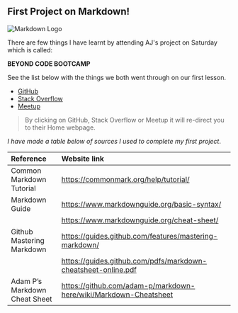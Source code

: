 ## First Project on Markdown!

![Markdown Logo](https://markdown-here.com/img/icon256.png)

There are few things I have learnt by attending AJ's project on Saturday which is called:

 __BEYOND CODE BOOTCAMP__

See the list below with the things we both went through on our first lesson.

* [GitHub](https://github.com)
* [Stack Overflow](https://stackoverflow.com)
* [Meetup](https://www.meetup.com)

> By clicking on GitHub, Stack Overflow or Meetup it will re-direct you to their Home webpage.

_I have made a table below of sources I used to complete my first project_.

| Reference| Website link |
| :--- | :--- |
|   Common Markdown Tutorial  |  https://commonmark.org/help/tutorial/  |
|   Markdown Guide   |   https://www.markdownguide.org/basic-syntax/   |
|      |   https://www.markdownguide.org/cheat-sheet/  |
| Github Mastering Markdown | https://guides.github.com/features/mastering-markdown/ |
|      |  https://guides.github.com/pdfs/markdown-cheatsheet-online.pdf  |
|   Adam P’s Markdown Cheat Sheet   |  https://github.com/adam-p/markdown-here/wiki/Markdown-Cheatsheet  |
